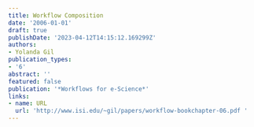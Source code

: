 ```yaml
---
title: Workflow Composition
date: '2006-01-01'
draft: true
publishDate: '2023-04-12T14:15:12.169299Z'
authors:
- Yolanda Gil
publication_types:
- '6'
abstract: ''
featured: false
publication: '*Workflows for e-Science*'
links:
- name: URL
  url: 'http://www.isi.edu/~gil/papers/workflow-bookchapter-06.pdf '
---
```


